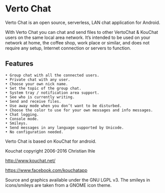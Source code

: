 # Verto Chat
Verto Chat is an open source, serverless, LAN chat application for Android.

With Verto Chat you can chat and send files to other VertoChat & KouChat users on the same local area network. It’s intended to be used on your network at home, the coffee shop, work place or similar, and does not require any setup, Internet connection or servers to function.

## Features

    • Group chat with all the connected users.
    • Private chat with any user.
    • Choose your own nick name.
    • Set the topic of the group chat.
    • System tray / notification area support.
    • See who is currently writing.
    • Send and receive files.
    • Use away mode when you don’t want to be disturbed.
    • Choose the color to use for your own messages and info messages.
    • Chat logging.
    • Console mode.
    • Smileys.
    • Send messages in any language supported by Unicode.
    • No configuration needed.

Verto Chat is based on KouChat for android.

Kouchat copyright 2006-2016 Christian Ihle

http://www.kouchat.net/

https://www.facebook.com/kouchatapp

Source and graphics available under the GNU LGPL v3.
The smileys in icons/smileys are taken from a GNOME icon theme.
